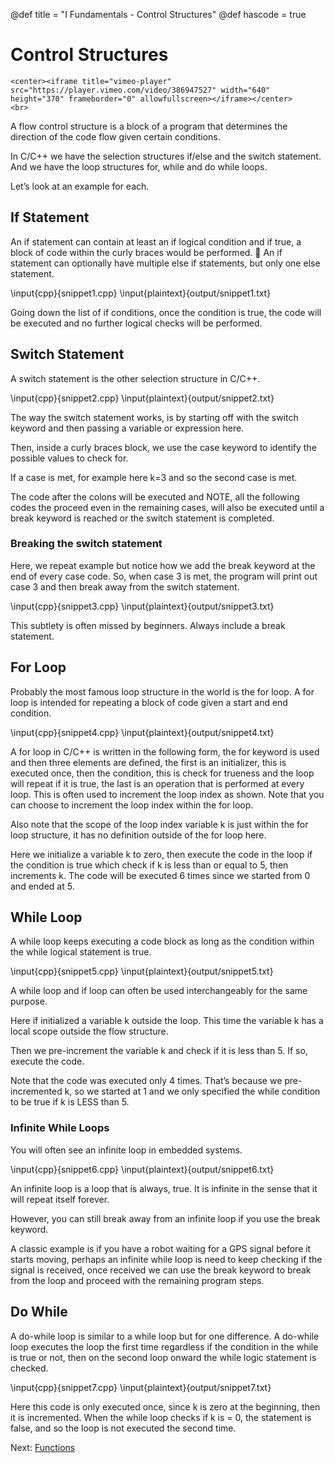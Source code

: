 @def title = "I Fundamentals - Control Structures"
@def hascode = true

# Control Structures
~~~
<center><iframe title="vimeo-player" src="https://player.vimeo.com/video/386947527" width="640" height="370" frameborder="0" allowfullscreen></iframe></center>
<br>
~~~
A flow control structure is a block of a program that determines the direction of the code flow given certain conditions. 

In C/C++ we have the selection structures if/else and the switch statement. And we have the loop structures for, while and do while loops.

Let’s look at an example for each.

## If Statement
An if statement can contain at least an if logical condition and if true, a block of code within the curly braces would be performed. 
An if statement can optionally have multiple else if statements, but only one else statement. 

\input{cpp}{snippet1.cpp}
\input{plaintext}{output/snippet1.txt}

Going down the list of if conditions, once the condition is true, the code will be executed and no further logical checks will be performed. 


## Switch Statement
A switch statement is the other selection structure in C/C++. 

\input{cpp}{snippet2.cpp}
\input{plaintext}{output/snippet2.txt}

The way the switch statement works, is by starting off with the switch keyword and then passing a variable or expression here. 

Then, inside a curly braces block, we use the case keyword to identify the possible values to check for. 

If a case is met, for example here k=3 and so the second case is met. 

The code after the colons will be executed and NOTE, all the following codes the proceed even in the remaining cases, will also be executed until a break keyword is reached or the switch statement is completed.

### Breaking the switch statement
Here, we repeat example but notice how we add the break keyword at the end of every case code. So, when case 3 is met, the program will print out case 3 and then break away from the switch statement.

\input{cpp}{snippet3.cpp}
\input{plaintext}{output/snippet3.txt}

This subtlety is often missed by beginners. Always include a break statement.


## For Loop
Probably the most famous loop structure in the world is the for loop. A for loop is intended for repeating a block of code given a start and end condition. 

\input{cpp}{snippet4.cpp}
\input{plaintext}{output/snippet4.txt}

A for loop in C/C++ is written in the following form, the for keyword is used and then three elements are defined, the first is an initializer, this is executed once, then the condition, this is check for trueness and the loop will repeat if it is true, the last is an operation that is performed at every loop. This is often used to increment the loop index as shown. Note that you can choose to increment the loop index within the for loop.

Also note that the scope of the loop index variable k is just within the for loop structure, it has no definition outside of the for loop here. 


Here we initialize a variable k to zero, then execute the code in the loop if the condition is true which check if k is less than or equal to 5, then increments k. The code will be executed 6 times since we started from 0 and ended at 5. 

## While Loop
A while loop keeps executing a code block as long as the condition within the while logical statement is true. 

\input{cpp}{snippet5.cpp}
\input{plaintext}{output/snippet5.txt}

A while loop and if loop can often be used interchangeably for the same purpose. 

Here if initialized a variable k outside the loop. This time the variable k has a local scope outside the flow structure. 

Then we pre-increment the variable k and check if it is less than 5. If so, execute the code. 

Note that the code was executed only 4 times. That’s because we pre-incremented k, so we started at 1 and we only specified the while condition to be true if k is LESS than 5.

### Infinite While Loops
You will often see an infinite loop in embedded systems. 

\input{cpp}{snippet6.cpp}
\input{plaintext}{output/snippet6.txt}

An infinite loop is a loop that is always, true. It is infinite in the sense that it will repeat itself forever. 

However, you can still break away from an infinite loop if you use the break keyword.

A classic example is if you have a robot waiting for a GPS signal before it starts moving, perhaps an infinite while loop is need to keep checking if the signal is received, once received we can use the break keyword to break from the loop and proceed with the remaining program steps.

## Do While
A do-while loop is similar to a while loop but for one difference. A do-while loop executes the loop the first time regardless if the condition in the while is true or not, then on the second loop onward the while logic statement is checked. 

\input{cpp}{snippet7.cpp}
\input{plaintext}{output/snippet7.txt}

Here this code is only executed once, since k is zero at the beginning, then it is incremented. When the while loop checks if k is = 0, the statement is false, and so the loop is not executed the second time. 

Next: [Functions](../lesson9/)